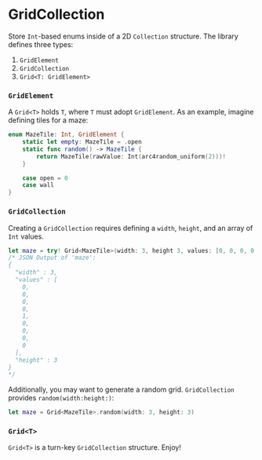 # GridCollection

Store `Int`-based enums inside of a 2D `Collection` structure. The library defines three types:

1. `GridElement`
2. `GridCollection`
3. `Grid<T: GridElement>`

### `GridElement`

A `Grid<T>` holds `T`, where `T` must adopt `GridElement`. As an example, imagine defining tiles for a maze:

```swift
enum MazeTile: Int, GridElement {
    static let empty: MazeTile = .open
    static func random() -> MazeTile {
        return MazeTile(rawValue: Int(arc4random_uniform(2)))!
    }

    case open = 0
    case wall
}
```

### `GridCollection`

Creating a `GridCollection` requires defining a `width`, `height`, and an array of `Int` values.

```swift
let maze = try! Grid<MazeTile>(width: 3, height 3, values: [0, 0, 0, 0, 1, 0, 0, 0, 0])
/* JSON Output of 'maze':
{
  "width" : 3,
  "values" : [
    0,
    0,
    0,
    0,
    1,
    0,
    0,
    0,
    0
  ],
  "height" : 3
}
*/
```

Additionally, you may want to generate a random grid. `GridCollection` provides `random(width:height:)`:
```swift
let maze = Grid<MazeTile>.random(width: 3, height: 3)
```

### `Grid<T>`

`Grid<T>` is a turn-key `GridCollection` structure. Enjoy!

